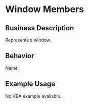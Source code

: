 # Window Members

## Business Description
Represents a window.

## Behavior
Name

## Example Usage
No VBA example available.